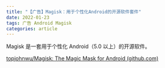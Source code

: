 ```yaml
---
title: "【广告】Magisk：用于个性化Android的开源软件套件"
date: 2022-01-23
tags: 广告 Android Magisk
categories: article
---
```


Magisk 是一套用于个性化 Android（5.0 以上）的开源软件。

[topjohnwu/Magisk: The Magic Mask for Android (github.com)](https://github.com/topjohnwu/Magisk)
